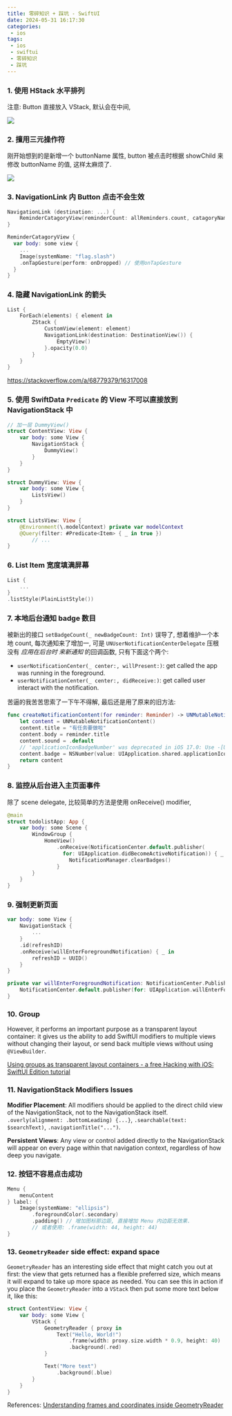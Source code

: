 ```yaml
---
title: 零碎知识 + 踩坑 - SwiftUI
date: 2024-05-31 16:17:30
categories:
 - ios
tags:
 - ios
 - swiftui
 - 零碎知识
 - 踩坑
---
```


### 1. 使用 HStack 水平排列

注意: Button 直接放入 VStack, 默认会在中间, 

![](https://pub-2a6758f3b2d64ef5bb71ba1601101d35.r2.dev/blogs/2024/06/2f90b40d6bfa9c748e1f9dce5ec3a737.jpg)

### 2. 擅用三元操作符

刚开始想到的是新增一个 buttonName 属性, button 被点击时根据 showChild 来修改 buttonName 的值, 这样太麻烦了. 

![](https://pub-2a6758f3b2d64ef5bb71ba1601101d35.r2.dev/blogs/2024/06/e782ef3efeb84ce96b8952fa9ee20d46.jpg)

### 3. NavigationLink 内 Button 点击不会生效

```swift
NavigationLink (destination: ...) {
    ReminderCatagoryView(reminderCount: allReminders.count, catagoryName: "All")
}

ReminderCatagoryView {
  var body: some view {
    ...
    Image(systemName: "flag.slash")
    .onTapGesture(perform: onDropped) // 使用onTapGesture
  }
}
```

### 4. 隐藏 NavigationLink 的箭头

```swift
List { 
    ForEach(elements) { element in
        ZStack {
            CustomView(element: element)
            NavigationLink(destination: DestinationView()) {
                EmptyView()
            }.opacity(0.0)
        }
    }
}
```

https://stackoverflow.com/a/68779379/16317008

### 5. 使用 SwiftData `Predicate` 的 View 不可以直接放到 NavigationStack 中

```swift
// 加一层 DummyView()
struct ContentView: View {
    var body: some View {
        NavigationStack {
            DummyView()
        }
    }
}

struct DummyView: View {
    var body: some View {
        ListsView()
    }
}

struct ListsView: View {
    @Environment(\.modelContext) private var modelContext
    @Query(filter: #Predicate<Item> { _ in true }) 
		// ...
}
```

### 6. List Item 宽度填满屏幕

```swift
List {
    ...
}
.listStyle(PlainListStyle())
```

### 7. 本地后台通知 badge 数目

被新出的接口 `setBadgeCount(_ newBadgeCount: Int)` 误导了, 想着维护一个本地 count, 每次通知来了增加一, 可是 `UNUserNotificationCenterDelegate` 压根没有 *应用在后台时 来新通知* 的回调函数, 只有下面这个两个: 

- `userNotificationCenter(_ center:, willPresent:)`: get called the app was running in the foreground.
- `userNotificationCenter(_ center:, didReceive:)`: get called user interact with the notification.

苦逼的我苦苦思索了一下午不得解, 最后还是用了原来的旧方法:

```swift
func createNotificationContent(for reminder: Reminder) -> UNMutableNotificationContent {
    let content = UNMutableNotificationContent()
    content.title = "有任务要做啦"
    content.body = reminder.title
    content.sound = .default
    // 'applicationIconBadgeNumber' was deprecated in iOS 17.0: Use -[UNUserNotificationCenter setBadgeCount:withCompletionHandler:] instead. 
    content.badge = NSNumber(value: UIApplication.shared.applicationIconBadgeNumber + 1)
    return content
}
```

### 8. 监控从后台进入主页面事件

除了 scene delegate, 比较简单的方法是使用 onReceive() modifier, 

```swift
@main
struct todolistApp: App {
    var body: some Scene {
        WindowGroup {
            HomeView()
                .onReceive(NotificationCenter.default.publisher(
                  for: UIApplication.didBecomeActiveNotification)) { _ in
                    NotificationManager.clearBadges()
                }
        }
    }
}

```

### 9. 强制更新页面

```swift
var body: some View {
    NavigationStack {
        ...
    }
    .id(refreshID)
    .onReceive(willEnterForegroundNotification) { _ in
        refreshID = UUID()
    }
}

private var willEnterForegroundNotification: NotificationCenter.Publisher {
    NotificationCenter.default.publisher(for: UIApplication.willEnterForegroundNotification)
}
```

### 10. Group

However, it performs an important purpose as a transparent layout container: it gives us the ability to add SwiftUI modifiers to multiple views without changing their layout, or send back multiple views without using `@ViewBuilder`.

[Using groups as transparent layout containers - a free Hacking with iOS: SwiftUI Edition tutorial](https://www.hackingwithswift.com/books/ios-swiftui/using-groups-as-transparent-layout-containers)

### 11. NavigationStack Modifiers Issues

**Modifier Placement**: All modifiers should be applied to the direct child view of the NavigationStack, not to the NavigationStack itself. `.overly(alignment: .bottomLeading) {...}`, `.searchable(text: $searchText)`, `.navigationTitle("...")`. 

**Persistent Views**: Any view or control added directly to the NavigationStack will appear on every page within that navigation context, regardless of how deep you navigate.

### 12. 按钮不容易点击成功

```swift
Menu {
    menuContent
} label: {
    Image(systemName: "ellipsis")
        .foregroundColor(.secondary)
        .padding() // 增加图标那边距, 直接增加 Menu 内边距无效果. 
        // 或者使用: .frame(width: 44, height: 44)
}
```

### 13. `GeometryReader`  side effect: expand space 

`GeometryReader` has an interesting side effect that might catch you out at first: the view that gets returned has a flexible preferred size, which means it will expand to take up more space as needed. You can see this in action if you place the `GeometryReader` into a `VStack` then put some more text below it, like this:

```swift
struct ContentView: View {
    var body: some View {
        VStack {
            GeometryReader { proxy in
                Text("Hello, World!")
                    .frame(width: proxy.size.width * 0.9, height: 40)
                    .background(.red)
            }

            Text("More text")
                .background(.blue)
        }
    }
}
```

References: [Understanding frames and coordinates inside GeometryReader](https://www.hackingwithswift.com/books/ios-swiftui/understanding-frames-and-coordinates-inside-geometryreader)

